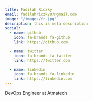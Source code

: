 ```yaml
---
title: Fadilah Riczky
email: fadilahriczky07@gmail.com
image: "/images/fr.jpg"
description: this is meta description
social:
  - name: github
    icon: fa-brands fa-github
    link: https://github.com

  - name: twitter
    icon: fa-brands fa-twitter
    link: https://twitter.com

  - name: linkedin
    icon: fa-brands fa-linkedin
    link: https://linkedin.com
---
```


DevOps Engineer at Atmatech
